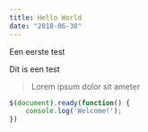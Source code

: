 ```yaml
---
title: Hello World
date: "2018-06-30"
---
```


Een eerste test

<!-- end -->

Dit is een test

>Lorem ipsum dolor sit ameter


```javascript
$(document).ready(function() {
    console.log('Welcome!');
})
```
